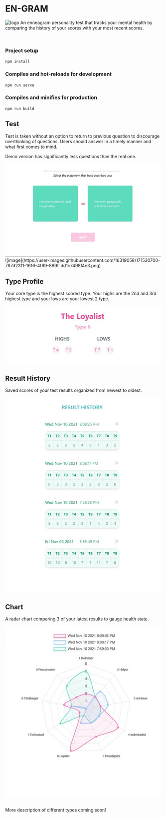 # EN-GRAM
![logo](../verbatim/readme/homepage.JPG)
An enneagram personality test that tracks your mental health by comparing the history of your scores with your most recent scores.

<br/>

### Project setup

```
npm install
```

### Compiles and hot-reloads for development

```
npm run serve
```

### Compiles and minifies for production

```
npm run build
```

## Test

<p>Test is taken without an option to return to previous question to discourage overthinking of questions. Users should answer in a timely manner and what first comes to mind.</P>
<p>Demo version has significantly less questions than the real one.</p>
<img src="https://github.com/Huynie/enneagram/blob/vue/readme/test.jpg" width="500"/>
![image](https://user-images.githubusercontent.com/16319058/171530700-787d2311-1616-4f69-869f-dd1c7498f4e3.png)

<br/>

## Type Profile

<p>Your core type is the highest scored type.  Your highs are the 2nd and 3rd highest type and your lows are your lowest 2 type.</p>
<img src="https://github.com/Huynie/enneagram/blob/verbatim/readme/breakdown.JPG" width="500"/>

<br/>

## Result History

<p>Saved scores of your test results organized from newest to oldest.</P>
<img src="https://github.com/Huynie/enneagram/blob/verbatim/readme/history.JPG" width="500"/>

<br/>

## Chart

<p>A radar chart comparing 3 of your latest results to gauge health state.</P>
<img src="https://github.com/Huynie/enneagram/blob/verbatim/readme/chart.JPG" width="500"/>
<br/>

<br/>
<p>More description of different types coming soon!</p>
